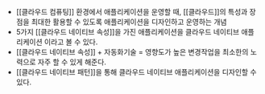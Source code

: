 - [[클라우드 컴퓨팅]] 환경에서 애플리케이션을 운영할 때, [[클라우드]]의 특성과 장점을 최대한 활용할 수 있도록 애플리케이션을 디자인하고 운영하는 개념
- 5가지 [[클라우드 네이티브 속성]]을 가진 애플리케이션을 클라우드 네이티브 애플리케이션 이라고 볼 수 있다.
- [[클라우드 네이티브 속성]] + 자동화기술 = 영향도가 높은 변경작업을 최소한의 노력으로 자주 할 수 있게 해준다.
- [[클라우드 네이티브 패턴]]을 통해 클라우드 네이티브 애플리케이션을 디자인할 수 있다.